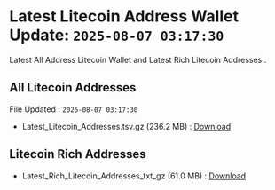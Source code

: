 # Latest Litecoin Address Wallet Update: `2025-08-07 03:17:30`

Latest All Address Litecoin Wallet and Latest Rich Litecoin Addresses .

## All Litecoin Addresses

File Updated : `2025-08-07 03:17:30`

- Latest_Litecoin_Addresses.tsv.gz (236.2 MB) : [Download](https://github.com/Pymmdrza/Rich-Address-Wallet/releases/tag/Litecoin)

## Litecoin Rich Addresses

- Latest_Rich_Litecoin_Addresses_txt_gz (61.0 MB) : [Download](https://github.com/Pymmdrza/Rich-Address-Wallet/releases/tag/Litecoin)
